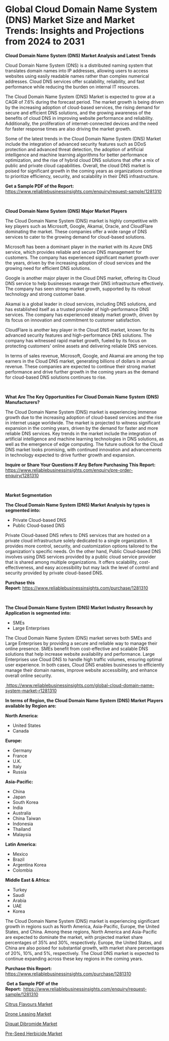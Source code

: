 <p><h1>Global Cloud Domain Name System (DNS) Market Size and Market Trends: Insights and Projections from 2024 to 2031</h1></p><p><strong>Cloud Domain Name System (DNS) Market Analysis and Latest Trends</strong></p>
<p><p>Cloud Domain Name System (DNS) is a distributed naming system that translates domain names into IP addresses, allowing users to access websites using easily readable names rather than complex numerical addresses. Cloud DNS services offer scalability, reliability, and fast performance while reducing the burden on internal IT resources.</p><p>The Cloud Domain Name System (DNS) Market is expected to grow at a CAGR of 7.6% during the forecast period. The market growth is being driven by the increasing adoption of cloud-based services, the rising demand for secure and efficient DNS solutions, and the growing awareness of the benefits of cloud DNS in improving website performance and reliability. Additionally, the proliferation of internet-connected devices and the need for faster response times are also driving the market growth.</p><p>Some of the latest trends in the Cloud Domain Name System (DNS) Market include the integration of advanced security features such as DDoS protection and advanced threat detection, the adoption of artificial intelligence and machine learning algorithms for better performance optimization, and the rise of hybrid cloud DNS solutions that offer a mix of public and private cloud capabilities. Overall, the cloud DNS market is poised for significant growth in the coming years as organizations continue to prioritize efficiency, security, and scalability in their DNS infrastructure.</p></p>
<p><strong>Get a Sample PDF of the Report:&nbsp;</strong> <a href="https://www.reliablebusinessinsights.com/enquiry/request-sample/1281310">https://www.reliablebusinessinsights.com/enquiry/request-sample/1281310</a></p>
<p>&nbsp;</p>
<p><strong>Cloud Domain Name System (DNS) Major Market Players</strong></p>
<p><p>The Cloud Domain Name System (DNS) market is highly competitive with key players such as Microsoft, Google, Akamai, Oracle, and CloudFlare dominating the market. These companies offer a wide range of DNS services to cater to the growing demand for cloud-based solutions.</p><p>Microsoft has been a dominant player in the market with its Azure DNS service, which provides reliable and secure DNS management for customers. The company has experienced significant market growth over the years, driven by the increasing adoption of cloud services and the growing need for efficient DNS solutions.</p><p>Google is another major player in the Cloud DNS market, offering its Cloud DNS service to help businesses manage their DNS infrastructure effectively. The company has seen strong market growth, supported by its robust technology and strong customer base.</p><p>Akamai is a global leader in cloud services, including DNS solutions, and has established itself as a trusted provider of high-performance DNS services. The company has experienced steady market growth, driven by its focus on innovation and commitment to customer satisfaction.</p><p>CloudFlare is another key player in the Cloud DNS market, known for its advanced security features and high-performance DNS solutions. The company has witnessed rapid market growth, fueled by its focus on protecting customers' online assets and delivering reliable DNS services.</p><p>In terms of sales revenue, Microsoft, Google, and Akamai are among the top earners in the Cloud DNS market, generating billions of dollars in annual revenue. These companies are expected to continue their strong market performance and drive further growth in the coming years as the demand for cloud-based DNS solutions continues to rise.</p></p>
<p>&nbsp;</p>
<p><strong>What Are The Key Opportunities For Cloud Domain Name System (DNS) Manufacturers?</strong></p>
<p><p>The Cloud Domain Name System (DNS) market is experiencing immense growth due to the increasing adoption of cloud-based services and the rise in internet usage worldwide. The market is projected to witness significant expansion in the coming years, driven by the demand for faster and more reliable DNS services. Key trends in the market include the integration of artificial intelligence and machine learning technologies in DNS solutions, as well as the emergence of edge computing. The future outlook for the Cloud DNS market looks promising, with continued innovation and advancements in technology expected to drive further growth and expansion.</p></p>
<p><strong>Inquire or Share Your Questions If Any Before Purchasing This Report:</strong> <a href="https://www.reliablebusinessinsights.com/enquiry/pre-order-enquiry/1281310">https://www.reliablebusinessinsights.com/enquiry/pre-order-enquiry/1281310</a></p>
<p>&nbsp;</p>
<p><strong>Market Segmentation</strong></p>
<p><strong>The Cloud Domain Name System (DNS) Market Analysis by types is segmented into:</strong></p>
<p><ul><li>Private Cloud-based DNS</li><li>Public Cloud-based DNS</li></ul></p>
<p><p>Private Cloud-based DNS refers to DNS services that are hosted on a private cloud infrastructure solely dedicated to a single organization. It provides more control, security, and customization options tailored to the organization's specific needs. On the other hand, Public Cloud-based DNS involves using DNS services provided by a public cloud service provider that is shared among multiple organizations. It offers scalability, cost-effectiveness, and easy accessibility but may lack the level of control and security provided by private cloud-based DNS.</p></p>
<p><strong>Purchase this Report:&nbsp;</strong><a href="https://www.reliablebusinessinsights.com/purchase/1281310">https://www.reliablebusinessinsights.com/purchase/1281310</a></p>
<p>&nbsp;</p>
<p><strong>The Cloud Domain Name System (DNS) Market Industry Research by Application is segmented into:</strong></p>
<p><ul><li>SMEs</li><li>Large Enterprises</li></ul></p>
<p><p>The Cloud Domain Name System (DNS) market serves both SMEs and Large Enterprises by providing a secure and reliable way to manage their online presence. SMEs benefit from cost-effective and scalable DNS solutions that help increase website availability and performance. Large Enterprises use Cloud DNS to handle high traffic volumes, ensuring optimal user experience. In both cases, Cloud DNS enables businesses to efficiently manage their domain names, improve website accessibility, and enhance overall online security.</p></p>
<p><a href="https://www.reliablebusinessinsights.com/global-cloud-domain-name-system-market-r1281310">&nbsp;https://www.reliablebusinessinsights.com/global-cloud-domain-name-system-market-r1281310</a></p>
<p><strong>In terms of Region, the Cloud Domain Name System (DNS) Market Players available by Region are:</strong></p>
<p>
    <p> <strong> North America: </strong>
        <ul>
            <li>United States</li>
            <li>Canada</li>
        </ul>
        </p> 
    <p> <strong> Europe: </strong>
        <ul>
            <li>Germany</li>
            <li>France</li>
            <li>U.K.</li>
            <li>Italy</li>
            <li>Russia</li>
        </ul>
        </p> 
    <p> <strong> Asia-Pacific: </strong>
        <ul>
            <li>China</li>
            <li>Japan</li>
            <li>South Korea</li>
            <li>India</li>
            <li>Australia</li>
            <li>China Taiwan</li>
            <li>Indonesia</li>
            <li>Thailand</li>
            <li>Malaysia</li>
        </ul>
        </p> 
    <p> <strong> Latin America: </strong>
        <ul>
            <li>Mexico</li>
            <li>Brazil</li>
            <li>Argentina Korea</li>
            <li>Colombia</li>
        </ul>
        </p> 
    <p> <strong> Middle East & Africa: </strong>
        <ul>
            <li>Turkey</li>
            <li>Saudi</li>
            <li>Arabia</li>
            <li>UAE</li>
            <li>Korea</li>
        </ul>
    </p>
    </p>
<p><p>The Cloud Domain Name System (DNS) market is experiencing significant growth in regions such as North America, Asia-Pacific, Europe, the United States, and China. Among these regions, North America and Asia-Pacific are expected to dominate the market, with projected market share percentages of 35% and 30%, respectively. Europe, the United States, and China are also poised for substantial growth, with market share percentages of 20%, 10%, and 5%, respectively. The Cloud DNS market is expected to continue expanding across these key regions in the coming years.</p></p>
<p><strong>Purchase this Report: </strong><a href="https://www.reliablebusinessinsights.com/purchase/1281310">https://www.reliablebusinessinsights.com/purchase/1281310</a></p>
<p>&nbsp;<strong>Get a Sample PDF of the Report:&nbsp;&nbsp;</strong><a href="https://www.reliablebusinessinsights.com/enquiry/request-sample/1281310">https://www.reliablebusinessinsights.com/enquiry/request-sample/1281310</a></p>
<p><strong></strong></p>
<p><p><a href="https://www.linkedin.com/pulse/citrus-flavours-market-size-segmentation-trends-growth-analysis-ygk5c">Citrus Flavours Market</a></p><p><a href="https://www.linkedin.com/pulse/deep-dive-drone-leasing-market-itstrends-segmentation-competitive-rac1f">Drone Leasing Market</a></p><p><a href="https://github.com/nlnlwane1/Market-Research-Report-List-1/blob/main/diquat-dibromide-market.md">Diquat Dibromide Market</a></p><p><a href="https://github.com/kairirfan6/Market-Research-Report-List-1/blob/main/pre-seed-herbicide-market.md">Pre-Seed Herbicide Market</a></p></p>